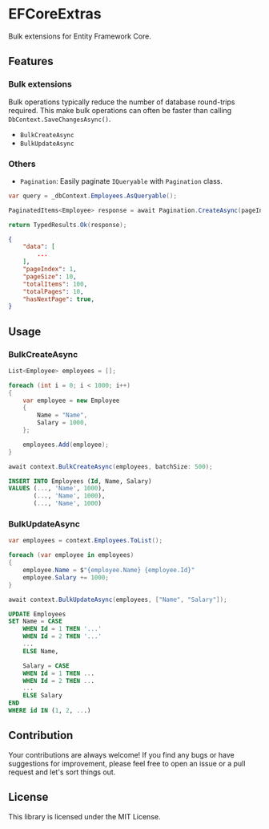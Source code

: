 # EFCoreExtras

Bulk extensions for Entity Framework Core.

## Features

### Bulk extensions

Bulk operations typically reduce the number of database round-trips required. This make bulk operations can often be faster than calling `DbContext.SaveChangesAsync()`.

- `BulkCreateAsync`
- `BulkUpdateAsync`

### Others

- `Pagination`: Easily paginate `IQueryable` with `Pagination` class.

```cs
var query = _dbContext.Employees.AsQueryable();

PaginatedItems<Employee> response = await Pagination.CreateAsync(pageIndex: 1, pageSize: 10, query);

return TypedResults.Ok(response);
```

```json
{
    "data": [
        ...
    ],
    "pageIndex": 1,
    "pageSize": 10,
    "totalItems": 100,
    "totalPages": 10,
    "hasNextPage": true,
}
```


## Usage

### BulkCreateAsync

```cs
List<Employee> employees = [];

foreach (int i = 0; i < 1000; i++)
{
    var employee = new Employee
    {
        Name = "Name",
        Salary = 1000,
    };

    employees.Add(employee);
}

await context.BulkCreateAsync(employees, batchSize: 500);
```

```sql
INSERT INTO Employees (Id, Name, Salary)
VALUES (..., 'Name', 1000),
       (..., 'Name', 1000),
       (..., 'Name', 1000)
```

### BulkUpdateAsync

```cs
var employees = context.Employees.ToList();

foreach (var employee in employees)
{
    employee.Name = $"{employee.Name} {employee.Id}"
    employee.Salary += 1000;
}

await context.BulkUpdateAsync(employees, ["Name", "Salary"]);
```

```sql
UPDATE Employees 
SET Name = CASE 
    WHEN Id = 1 THEN '...'
    WHEN Id = 2 THEN '...'
    ...
    ELSE Name,

    Salary = CASE
    WHEN Id = 1 THEN ...
    WHEN Id = 2 THEN ...
    ...
    ELSE Salary
END
WHERE id IN (1, 2, ...)
```

## Contribution
Your contributions are always welcome! If you find any bugs or have suggestions for improvement, please feel free to open an issue or a pull request and let's sort things out.

## License
This library is licensed under the MIT License.
